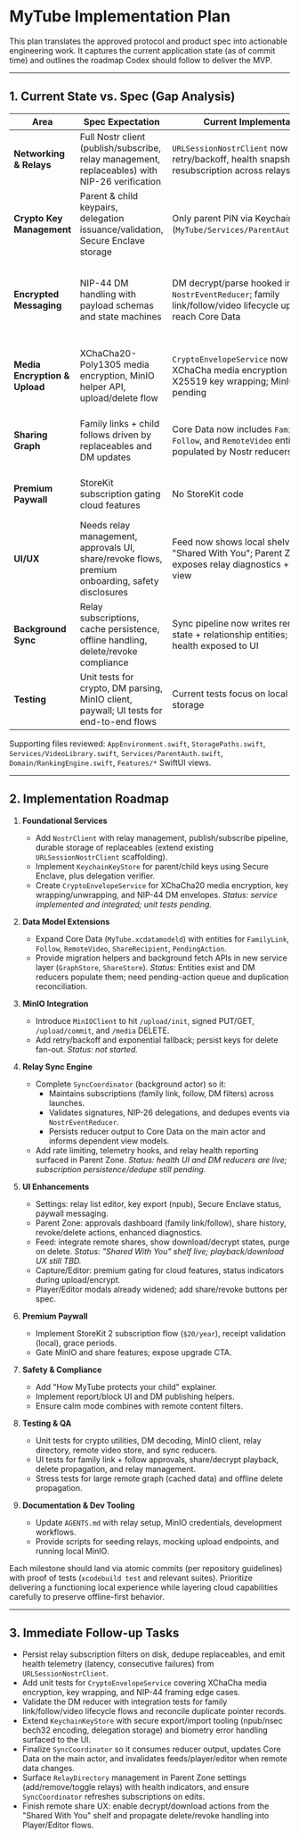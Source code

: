 # MyTube Implementation Plan

This plan translates the approved protocol and product spec into actionable engineering work. It captures the current application state (as of commit time) and outlines the roadmap Codex should follow to deliver the MVP.

---

## 1. Current State vs. Spec (Gap Analysis)

| Area | Spec Expectation | Current Implementation | Gaps / Risks |
| ---- | ---------------- | ---------------------- | ------------ |
| **Networking & Relays** | Full Nostr client (publish/subscribe, relay management, replaceables) with NIP-26 verification | `URLSessionNostrClient` now manages retry/backoff, health snapshots, and resubscription across relays | Persist subscription filters, surface latency metrics, add replaceable dedupe/storage |
| **Crypto Key Management** | Parent & child keypairs, delegation issuance/validation, Secure Enclave storage | Only parent PIN via Keychain (`MyTube/Services/ParentAuth.swift:11`) | Implement key generation, secure storage, delegation verification, key export/import UI |
| **Encrypted Messaging** | NIP-44 DM handling with payload schemas and state machines | DM decrypt/parse hooked into `NostrEventReducer`; family link/follow/video lifecycle updates reach Core Data | Harden signature/delegation validation, add outgoing DM helpers, enable conflict resolution tests |
| **Media Encryption & Upload** | XChaCha20-Poly1305 media encryption, MinIO helper API, upload/delete flow | `CryptoEnvelopeService` now performs XChaCha media encryption and X25519 key wrapping; MinIO client still pending | Implement MinIO upload/download helpers, signed URL handling, and delete/revoke fan-out |
| **Sharing Graph** | Family links + child follows driven by replaceables and DM updates | Core Data now includes `FamilyLink`, `Follow`, and `RemoteVideo` entities populated by Nostr reducers | Add pending-action queue, approvals UI, conflict resolution, and rate-limit enforcement |
| **Premium Paywall** | StoreKit subscription gating cloud features | No StoreKit code | Add StoreKit 2 flow, subscription state persistence, gating in UI/services |
| **UI/UX** | Needs relay management, approvals UI, share/revoke flows, premium onboarding, safety disclosures | Feed now shows local shelves plus "Shared With You"; Parent Zone exposes relay diagnostics + smoke test view | Design approvals, sharing, and premium flows; add remote playback/download UX and safety disclosures |
| **Background Sync** | Relay subscriptions, cache persistence, offline handling, delete/revoke compliance | Sync pipeline now writes remote video state + relationship entities; relay health exposed to UI | Persist subscriptions, add offline reconciliation, purge local caches on delete/revoke |
| **Testing** | Unit tests for crypto, DM parsing, MinIO client, paywall; UI tests for end-to-end flows | Current tests focus on local ranking & storage | Expand coverage, add networking/crypto stubs, UI automation for approval flows |

Supporting files reviewed: `AppEnvironment.swift`, `StoragePaths.swift`, `Services/VideoLibrary.swift`, `Services/ParentAuth.swift`, `Domain/RankingEngine.swift`, `Features/*` SwiftUI views.

---

## 2. Implementation Roadmap

1. **Foundational Services**
   - Add `NostrClient` with relay management, publish/subscribe pipeline, durable storage of replaceables (extend existing `URLSessionNostrClient` scaffolding).
   - Implement `KeychainKeyStore` for parent/child keys using Secure Enclave, plus delegation verifier.
   - Create `CryptoEnvelopeService` for XChaCha20 media encryption, key wrapping/unwrapping, and NIP-44 DM envelopes. _Status: service implemented and integrated; unit tests pending._

2. **Data Model Extensions**
   - Expand Core Data (`MyTube.xcdatamodeld`) with entities for `FamilyLink`, `Follow`, `RemoteVideo`, `ShareRecipient`, `PendingAction`.
   - Provide migration helpers and background fetch APIs in new service layer (`GraphStore`, `ShareStore`). _Status:_ Entities exist and DM reducers populate them; need pending-action queue and duplication reconciliation.

3. **MinIO Integration**
   - Introduce `MinIOClient` to hit `/upload/init`, signed PUT/GET, `/upload/commit`, and `/media` DELETE.
   - Add retry/backoff and exponential fallback; persist keys for delete fan-out. _Status: not started._

4. **Relay Sync Engine**
   - Complete `SyncCoordinator` (background actor) so it:
     - Maintains subscriptions (family link, follow, DM filters) across launches.
     - Validates signatures, NIP-26 delegations, and dedupes events via `NostrEventReducer`.
     - Persists reducer output to Core Data on the main actor and informs dependent view models.
   - Add rate limiting, telemetry hooks, and relay health reporting surfaced in Parent Zone. _Status: health UI and DM reducers are live; subscription persistence/dedupe still pending._

5. **UI Enhancements**
   - Settings: relay list editor, key export (npub), Secure Enclave status, paywall messaging.
   - Parent Zone: approvals dashboard (family link/follow), share history, revoke/delete actions, enhanced diagnostics.
   - Feed: integrate remote shares, show download/decrypt states, purge on delete. _Status: "Shared With You" shelf live; playback/download UX still TBD._
   - Capture/Editor: premium gating for cloud features, status indicators during upload/encrypt.
   - Player/Editor modals already widened; add share/revoke buttons per spec.

6. **Premium Paywall**
   - Implement StoreKit 2 subscription flow (`$20/year`), receipt validation (local), grace periods.
   - Gate MinIO and share features; expose upgrade CTA.

7. **Safety & Compliance**
   - Add "How MyTube protects your child" explainer.
   - Implement report/block UI and DM publishing helpers.
   - Ensure calm mode combines with remote content filters.

8. **Testing & QA**
   - Unit tests for crypto utilities, DM decoding, MinIO client, relay directory, remote video store, and sync reducers.
   - UI tests for family link + follow approvals, share/decrypt playback, delete propagation, and relay management.
   - Stress tests for large remote graph (cached data) and offline delete propagation.

9. **Documentation & Dev Tooling**
   - Update `AGENTS.md` with relay setup, MinIO credentials, development workflows.
   - Provide scripts for seeding relays, mocking upload endpoints, and running local MinIO.

Each milestone should land via atomic commits (per repository guidelines) with proof of tests (`xcodebuild test` and relevant suites). Prioritize delivering a functioning local experience while layering cloud capabilities carefully to preserve offline-first behavior.

---

## 3. Immediate Follow-up Tasks

- Persist relay subscription filters on disk, dedupe replaceables, and emit health telemetry (latency, consecutive failures) from `URLSessionNostrClient`.
- Add unit tests for `CryptoEnvelopeService` covering XChaCha media encryption, key wrapping, and NIP-44 framing edge cases.
- Validate the DM reducer with integration tests for family link/follow/video lifecycle flows and reconcile duplicate pointer records.
- Extend `KeychainKeyStore` with secure export/import tooling (npub/nsec bech32 encoding, delegation storage) and biometry error handling surfaced to the UI.
- Finalize `SyncCoordinator` so it consumes reducer output, updates Core Data on the main actor, and invalidates feeds/player/editor when remote data changes.
- Surface `RelayDirectory` management in Parent Zone settings (add/remove/toggle relays) with health indicators, and ensure `SyncCoordinator` refreshes subscriptions on edits.
- Finish remote share UX: enable decrypt/download actions from the "Shared With You" shelf and propagate delete/revoke handling into Player/Editor flows.
